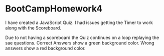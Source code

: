 # BootCampHomework4
I have created a JavaScript Quiz. 
I had issues getting the Timer to work along with the Scoreboard.

Due to not having a scoreboard the Quiz continues on a loop replaying the sae questions. 
Correct Answers show a green background color.
Wrong answers show a red background color.
